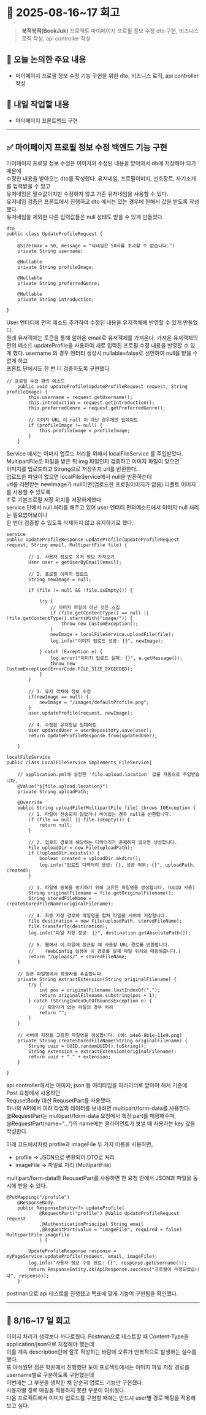 # 📅 2025-08-16~17 회고

> **북적북적(BookJuk)** 프로젝트 마이페이지 프로필 정보 수정 dto 구현, 비즈니스 로직 작성, api controller 작성

## 🧭 오늘 논의한 주요 내용
 
* 마이페이지 프로필 정보 수정 기능 구현을 위한 dto, 비즈니스 로직, api controller 작성

## 🚩 내일 작업할 내용

* 마이페이지 프론트엔드 구현
---

## ✅ 마이페이지 프로필 정보 수정 백엔드 기능 구현
마이페이지 프로필 정보 수정은 이미지와 수정된 내용을 받아와서 db에 저장해야 되기때문에   
수정한 내용을 받아오는 dto를 작성했다. 유저네임, 프로필이미지, 선호장르, 자기소개를 입력받을 수 있고   
유저네임은 필수값이지만 수정하지 않고 기존 유저네임을 사용할 수 있다.   
유저네임 검증은 프론트에서 진행하고 dto 에서는 있는 경우에 한해서 값을 받도록 작성했다.   
유저네임을 제외한 다른 입력값들은 null 상태도 받을 수 있게 만들었다.
```
dto
public class UpdateProfileRequest {

    @Size(max = 50, message = "닉네임은 50자를 초과할 수 없습니다.")
    private String username;

    @Nullable
    private String profileImage;

    @Nullable
    private String preferredGenre;

    @Nullable
    private String introduction;

}
```
User 엔터티에 편의 메소드 추가하여 수정된 내용을 유저객체에 반영할 수 있게 만들었다.   
원래 유저객체는 토큰을 통해 알아온 email로 유저객체를 가져온다. 가져온 유저객체의
편의 메소드 updateProfile을 사용하여 새로 입력된 프로필 수정 내용을 반영할 수 있게 했다.
username 의 경우 엔터티 생성시 nullable=false로 선언하여 null을 받을 수 없게 하고   
프론트 단에서도 한 번 더 검증하도록 구현했다.  
```
// 프로필 수정 편의 메소드
    public void updateProfile(UpdateProfileRequest request, String profileImage) {
        this.username = request.getUsername();
        this.introduction = request.getIntroduction();
        this.preferredGenre = request.getPreferredGenre();

        // 이미지 URL 이 null 이 아닌 경우에만 업데이트
        if (profileImage != null) {
            this.profileImage = profileImage;
        }
    }
```
Service 에서는 이미지 업로드 처리를 위해서 localFileService 를 주입받았다.   
MultipartFile로 파일을 받은 뒤 img 파일인지 검증하고 이미지 파일이 맞으면   
이미지를 업로드하고 Strong으로 저장위치 url를 반환한다.   
업로드한 파일이 없으면 localFileService에서 null을 반환하는데   
url를 리턴받는 newImage가 null이면(업로드한 프로필이미지가 없음) 디폴트 이미지를 사용할 수 있도록   
if 로 기본프로필 저장 위치를 저장하게했다.    
service 단에서 null 처리를 해주고 있어 user 엔터티 편의메소드에서 이미지 null 처리는 필요없어보이나   
한 번더 검증할 수 있도록 삭제하지 않고 유지하기로 했다.
```
service
public UpdateProfileResponse updateProfile(UpdateProfileRequest request, String email, MultipartFile file) {

        // 1. 사용자 정보로 유저 정보 가져오기
        User user = getUserByEmail(email);

        // 2. 프로필 이미지 업로드
        String newImage = null;

        if (file != null && !file.isEmpty()) {

            try {
                // 이미지 파일이 아닌 것은 스킵
                if (file.getContentType() == null || !file.getContentType().startsWith("image/")) {
                    throw new CustomException();
                }
                newImage = localFileService.uploadFile(file);
                log.info("이미지 업로드 성공: {}", newImage);

            } catch (Exception e) {
                log.error("이미지 업로드 실패: {}", e.getMessage());
                throw new CustomException(ErrorCode.FILE_SIZE_EXCEEDED);
            }
        }

        // 3. 유저 객체에 정보 수정
        if(newImage == null) {
            newImage = "/images/defaultProfile.png";
        }
        user.updateProfile(request, newImage);

        // 4. 수정된 유저정보 업데이트
        User updatedUser = userRepository.save(user);
        return UpdateProfileResponse.from(updatedUser);

    }

localFileService
public class LocalFileService implements FileService{

    // application.yml에 설정한 'file.upload.location' 값을 자동으로 주입받습니다.
    @Value("${file.upload.location}")
    private String uploadPath;

    @Override
    public String uploadFile(MultipartFile file) throws IOException {
        // 1. 파일이 전송되지 않았거나 비어있는 경우 null을 반환합니다.
        if (file == null || file.isEmpty()) {
            return null;
        }

        // 2. 업로드 경로에 해당하는 디렉터리가 존재하지 않으면 생성합니다.
        File uploadDir = new File(uploadPath);
        if (!uploadDir.exists()) {
            boolean created = uploadDir.mkdirs();
            log.info("업로드 디렉터리 생성: {}, 성공 여부: {}", uploadPath, created);
        }

        // 3. 파일명 중복을 방지하기 위해 고유한 파일명을 생성합니다. (UUID 사용)
        String originalFilename = file.getOriginalFilename();
        String storedFileName = createStoredFileName(originalFilename);

        // 4. 최종 저장 경로와 파일명을 합쳐 파일을 서버에 저장합니다.
        File destination = new File(uploadPath, storedFileName);
        file.transferTo(destination);
        log.info("파일 저장 성공: {}", destination.getAbsolutePath());

        // 5. 웹에서 이 파일에 접근할 때 사용할 URL 경로를 반환합니다.
        //    (WebConfig 설정이 이 경로를 실제 파일 위치와 매핑해줍니다.)
        return "/uploads/" + storedFileName;
    }

    // 원본 파일명에서 확장자를 추출합니다.
    private String extractExtension(String originalFilename) {
        try {
            int pos = originalFilename.lastIndexOf(".");
            return originalFilename.substring(pos + 1);
        } catch (StringIndexOutOfBoundsException e) {
            // 확장자가 없는 파일의 경우 처리
            return "";
        }
    }

    // 서버에 저장될 고유한 파일명을 생성합니다. (예: a4e6-8b1e-11e9.png)
    private String createStoredFileName(String originalFilename) {
        String uuid = UUID.randomUUID().toString();
        String extension = extractExtension(originalFilename);
        return uuid + "." + extension;
    }

}
```
api controller에서는 이미지, json 등 여러타입을 파라미터로 받아야 해서 기존에 Post 요청에서 사용하던   
RequsetBody 대신 RequsetPart를 사용했다.   
하나의 API에서 여러 타입의 데이터를 보내려면 multipart/form-data를 사용한다.   
@RequestPart는 multipart/form-data 요청에서 특정 part를 매핑해주며,   
@RequestPart(name="…")의 name에는 클라이언트가 보낼 때 사용하는 key 값을 작성한다.   

아래 코드에서처럼 profile과 imageFile 두 가지 이름을 사용하면,
- profile → JSON으로 변환되어 DTO로 처리
- imageFile → 파일로 처리 (MultipartFile)
  
multipart/form-data와 RequsetPart를 사용하면 한 요청 안에서 JSON과 파일을 동시에 받을 수 있다.
```
@PutMapping("/profile")
    @ResponseBody
    public ResponseEntity<?> updateProfile(
            @RequestPart("profile") @Valid UpdateProfileRequest request
            ,@AuthenticationPrincipal String email
            ,@RequestPart(value = "imageFile", required = false) MultipartFile imageFile
            ) {

        UpdateProfileResponse response = myPageService.updateProfile(request, email, imageFile);
        log.info("사용자 정보 수정 완료: {}", response.getUsername());
        return ResponseEntity.ok(ApiResponse.success("프로필이 수정되었습니다", response));
    }
```
postman으로 api 테스트를 진행했고 목표에 맞게 기능이 구현됨을 확인했다.

---

## 💭 8/16~17 일 회고
이미지 처리가 생각보다 까다로웠다. Postman으로 테스트할 때 Content-Type을 application/json으로 지정해야 했는데   
이를 계속 description란에 잘못 작성하는 바람에 오류가 반복적으로 발생하는 실수를 했다.   
또 아쉬웠던 점은 학원에서 진행했던 토이 프로젝트에서는 이미지 파일 저장 경로를 username별로 구분하도록 구현했는데   
이번에는 그 부분을 생략한 채 단순히 업로드 기능만 구현했다.   
사용자별 경로 매핑을 적용하지 못한 부분이 아쉬웠다.   
다음 프로젝트에서 이미지 업로드를 구현할 때에는 반드시 user별 경로 매핑을 적용해보고 싶다. 


